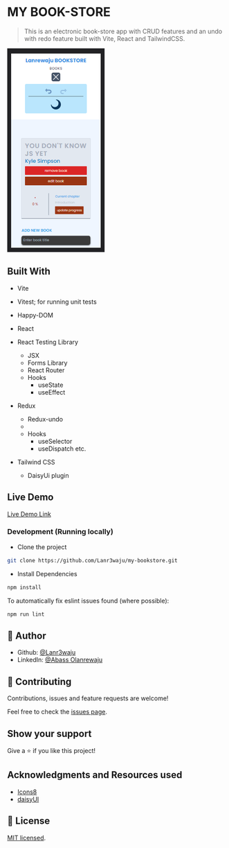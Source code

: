 # MY BOOK-STORE

> This is an electronic book-store app with CRUD features and an undo with redo feature built with Vite, React and TailwindCSS.

![screenshot](./src/images/prev.png)

## Built With

- Vite
- Vitest; for running unit tests
- Happy-DOM

- React
- React Testing Library

  - JSX
  - Forms Library
  - React Router
  - Hooks
    - useState
    - useEffect

- Redux

  - Redux-undo
  -
  - Hooks
    - useSelector
    - useDispatch etc.

- Tailwind CSS
  - DaisyUi plugin

## Live Demo

[Live Demo Link](https://lanr3-bookstore.netlify.app/)

### Development (Running locally)

- Clone the project

```bash
git clone https://github.com/Lanr3waju/my-bookstore.git

```

- Install Dependencies

```bash
npm install
```

To automatically fix eslint issues found (where possible):

```bash
npm run lint
```

## 👤 Author

- Github: [@Lanr3waju](https://github.com/Lanr3waju>)
- LinkedIn: [@Abass Olanrewaju](https://www.linkedin.com/in/lanr3waju/)

## 🤝 Contributing

Contributions, issues and feature requests are welcome!

Feel free to check the [issues page](../../issues).

## Show your support

Give a ⭐️ if you like this project!

## Acknowledgments and Resources used

- [Icons8](https://icons8.com/)
- [daisyUI](https://daisyui.com/)

## 📝 License

[MIT licensed](./LICENSE).
